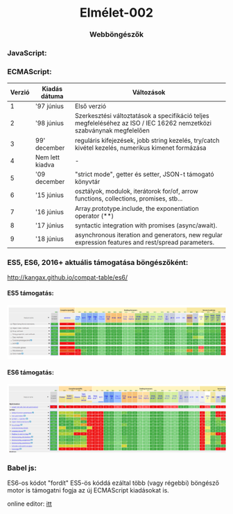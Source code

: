 <h1 align="center" style="border-bottom: none;"> Elmélet-002</h1>
<h3 align="center">Webböngészők</h3>

### JavaScript:

### ECMAScript:

| Verzió  | Kiadás dátuma  | Változások |
|---|---|---|
| 1 | '97 június | Első verzió |
| 2 | '98 június | Szerkesztési változtatások a specifikáció teljes megfeleléséhez az ISO / IEC 16262 nemzetközi szabványnak megfelelően  |
| 3 | 99' december | reguláris kifejezések, jobb string kezelés, try/catch kivétel kezelés, numerikus kimenet formázása  |
| 4 | Nem lett kiadva | - |
| 5 | '09 december  | "strict mode", getter és setter, JSON-t támogató könyvtár  |
| 6 | '15 június  | osztályok, modulok, iterátorok for/of, arrow functions, collections, promises, stb... |
| 7 | '16 június  | Array.prototype.include, the exponentiation operator (**)  |
| 8 | '17 június | syntactic integration with promises (async/await).  |
| 9 | '18 június  | asynchronous iteration and generators, new regular expression features and rest/spread parameters.  |

### ES5, ES6, 2016+ aktuális támogatása böngészőként:

http://kangax.github.io/compat-table/es6/

#### ES5 támogatás:

![es5](../src/es5-support.png)

#### ES6 támogatás:

![es6](../src/es6-support.png)

### Babel js:

ES6-os kódot "fordít" ES5-ös kóddá ezáltal több (vagy régebbi) böngésző motor is támogatni fogja az új ECMAScript kiadásokat is.

online editor: [itt](https://babeljs.io/repl)